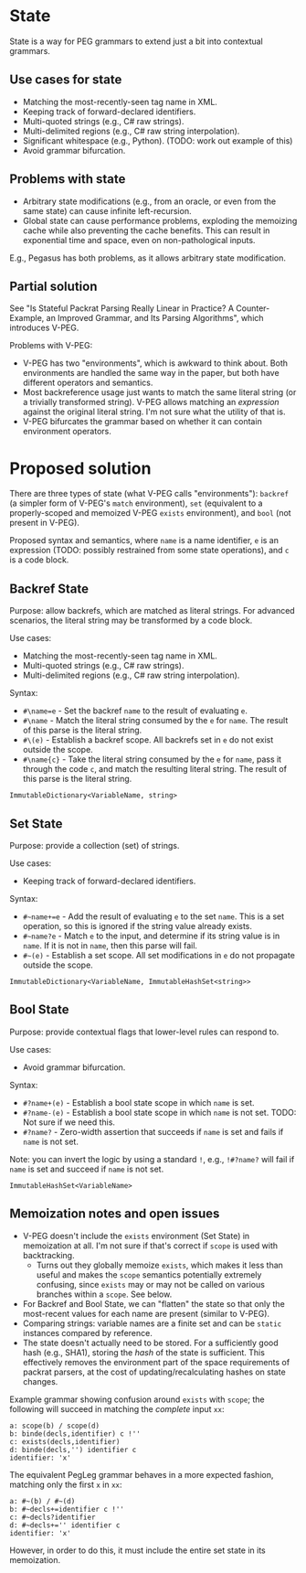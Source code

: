 # State

State is a way for PEG grammars to extend just a bit into contextual grammars.

## Use cases for state

- Matching the most-recently-seen tag name in XML.
- Keeping track of forward-declared identifiers.
- Multi-quoted strings (e.g., C# raw strings).
- Multi-delimited regions (e.g., C# raw string interpolation).
- Significant whitespace (e.g., Python). (TODO: work out example of this)
- Avoid grammar bifurcation.

## Problems with state

- Arbitrary state modifications (e.g., from an oracle, or even from the same state) can cause infinite left-recursion.
- Global state can cause performance problems, exploding the memoizing cache while also preventing the cache benefits. This can result in exponential time and space, even on non-pathological inputs.

E.g., Pegasus has both problems, as it allows arbitrary state modification.

## Partial solution

See "Is Stateful Packrat Parsing Really Linear in Practice? A Counter-Example, an Improved Grammar, and Its Parsing Algorithms", which introduces V-PEG.

Problems with V-PEG:

- V-PEG has two "environments", which is awkward to think about. Both environments are handled the same way in the paper, but both have different operators and semantics.
- Most backreference usage just wants to match the same literal string (or a trivially transformed string). V-PEG allows matching an *expression* against the original literal string. I'm not sure what the utility of that is.
- V-PEG bifurcates the grammar based on whether it can contain environment operators.

# Proposed solution

There are three types of state (what V-PEG calls "environments"): `backref` (a simpler form of V-PEG's `match` environment), `set` (equivalent to a properly-scoped and memoized V-PEG `exists` environment), and `bool` (not present in V-PEG).

Proposed syntax and semantics, where `name` is a name identifier, `e` is an expression (TODO: possibly restrained from some state operations), and `c` is a code block.

## Backref State

Purpose: allow backrefs, which are matched as literal strings. For advanced scenarios, the literal string may be transformed by a code block.

Use cases:
- Matching the most-recently-seen tag name in XML.
- Multi-quoted strings (e.g., C# raw strings).
- Multi-delimited regions (e.g., C# raw string interpolation).

Syntax:

- `#\name=e` - Set the backref `name` to the result of evaluating `e`.
- `#\name` - Match the literal string consumed by the `e` for `name`. The result of this parse is the literal string.
- `#\(e)` - Establish a backref scope. All backrefs set in `e` do not exist outside the scope.
- `#\name{c}` - Take the literal string consumed by the `e` for `name`, pass it through the code `c`, and match the resulting literal string. The result of this parse is the literal string.

`ImmutableDictionary<VariableName, string>`

## Set State

Purpose: provide a collection (set) of strings.

Use cases:
- Keeping track of forward-declared identifiers.

Syntax:

- `#~name+=e` - Add the result of evaluating `e` to the set `name`. This is a set operation, so this is ignored if the string value already exists.
- `#~name?e` - Match `e` to the input, and determine if its string value is in `name`. If it is not in `name`, then this parse will fail.
- `#~(e)` - Establish a set scope. All set modifications in `e` do not propagate outside the scope.

`ImmutableDictionary<VariableName, ImmutableHashSet<string>>`

## Bool State

Purpose: provide contextual flags that lower-level rules can respond to.

Use cases:
- Avoid grammar bifurcation.

Syntax:

- `#?name+(e)` - Establish a bool state scope in which `name` is set.
- `#?name-(e)` - Establish a bool state scope in which `name` is not set. TODO: Not sure if we need this.
- `#?name?` - Zero-width assertion that succeeds if `name` is set and fails if `name` is not set.

Note: you can invert the logic by using a standard `!`, e.g., `!#?name?` will fail if `name` is set and succeed if `name` is not set.

`ImmutableHashSet<VariableName>`

## Memoization notes and open issues

- V-PEG doesn't include the `exists` environment (Set State) in memoization at all. I'm not sure if that's correct if `scope` is used with backtracking.
  - Turns out they globally memoize `exists`, which makes it less than useful and makes the `scope` semantics potentially extremely confusing, since `exists` may or may not be called on various branches within a `scope`. See below.
- For Backref and Bool State, we can "flatten" the state so that only the most-recent values for each name are present (similar to V-PEG).
- Comparing strings: variable names are a finite set and can be `static` instances compared by reference.
- The state doesn't actually need to be stored. For a sufficiently good hash (e.g., SHA1), storing the *hash* of the state is sufficient. This effectively removes the environment part of the space requirements of packrat parsers, at the cost of updating/recalculating hashes on state changes.

Example grammar showing confusion around `exists` with `scope`; the following will succeed in matching the *complete* input `xx`:

```
a: scope(b) / scope(d)
b: binde(decls,identifier) c !''
c: exists(decls,identifier)
d: binde(decls,'') identifier c
identifier: 'x'
```

The equivalent PegLeg grammar behaves in a more expected fashion, matching only the first `x` in `xx`:

```
a: #~(b) / #~(d)
b: #~decls+=identifier c !''
c: #~decls?identifier
d: #~decls+='' identifier c
identifier: 'x'
```

However, in order to do this, it must include the entire set state in its memoization.
